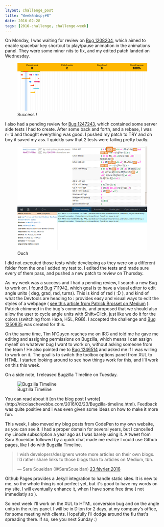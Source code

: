 ```yaml
---
layout: challenge_post
title: "Week&nbsp;#8"
date: 2016-02-28
tags: [2016-challenge, challenge-week]
---
```


On Monday, I was waiting for review on [Bug 1208204](https://bugzilla.mozilla.org/show_bug.cgi?id=1208204), which aimed to enable spacebar key shortcut to play/pause animation in the animations panel. They were some minor nits to fix, and my edited patch landed on Wednesday.

<figure>
<img src="/images/posts_assets/2016-02-28-Week-8/challenge.png" alt="Bugzilla Timeline">
<figcaption>Success !</figcaption>
</figure>

I also had a pending review for [Bug 1247243](https://bugzilla.mozilla.org/show_bug.cgi?id=1247243), which contained some server side tests I had to create. After some back and forth, and a rebase, I was r+'d and thought everything was good. I pushed my patch to TRY and oh boy it saved my ass. I quickly saw that 2 tests were failing pretty badly.

<figure>
<img src="/images/posts_assets/2016-02-28-Week-8/try_fail.png" alt="Bugzilla Timeline">
<figcaption>Ouch</figcaption>
</figure>

I did not executed those tests while developing as they were on a different folder from the one I added my test to. I edited the tests and made sure every of them pass, and pushed a new patch to review on Thursday.

As my week was a success and I had a pending review, I search a new Bug to work on. I found [Bug 711942](https://bugzilla.mozilla.org/show_bug.cgi?id=711942), which goal is to have a visual editor to edit angle units ( deg, grad, rad, turns). This is kind of rad ( :D ), and kind of what the Devtools are heading to : provides easy and visual ways to edit the styles of a webpage ( [see this article from Patrick Brosset on Medium](https://medium.com/@patrickbrosset/devtools-for-creative-people-1eef09c1ec0d#.h02wzq5ri) ). Patrick chimmed in the bug's comments, and proposed that we should also allow the user to cycle angle units with Shift+Click, just like we do it for the colors (switching from Hexa, HSL, RGB). I accepted the challenge and [Bug 1250835](https://bugzilla.mozilla.org/show_bug.cgi?id=1250835) was created for this.

On the same time, Tim N'Guyen reaches me on IRC and told me he gave me editing and assigning permissions on Bugzilla, which means I can assign myself on whatever bug I want to work on, without asking someone from the team ! He also pointed me to [Bug 1246514](https://bugzilla.mozilla.org/show_bug.cgi?id=1246514) and asked me if I was willing to work on it. The goal is to switch the toolbox options panel from XUL to HTML. I started looking around to see how things work for this, and I'll work on this this week.

On a side note, I released Bugzilla Timeline on Tuesday.
<figure>
<img src="http://nicolaschevobbe.com/images/bz-timeline.gif" alt="Bugzilla Timeline">
<figcaption>Bugzilla Timeline</figcaption>
</figure>
You can read about it [on the blog post I wrote](http://nicolaschevobbe.com/2016/02/23/Bugzilla-timeline.html). Feedback was quite positive and I was even given some ideas on how to make it more fun.

This week, I also moved my blog posts from CodePen to my own website, as you can see it. I had a proper domain for several years, but I cancelled my Linode subscription a year ago as I was barely using it. A tweet from Sara Soueidan followed by a quick chat made me realize I could use Github pages, like I do with Bugzilla Timeline.

<blockquote class="twitter-tweet" data-lang="fr"><p lang="en" dir="ltr">I wish developers/designers wrote more articles on their own blogs. I’d rather share links to those blogs than to articles on Medium, tbh.</p>&mdash; Sara Soueidan (@SaraSoueidan) <a href="https://twitter.com/SaraSoueidan/status/702063641877725184">23 février 2016</a></blockquote>
<script async src="//platform.twitter.com/widgets.js" charset="utf-8"></script>

Github Pages provides a Jekyll integration to handle static sites. It is new to me, so the whole thing is not perfect yet, but it's good to have my words on my site. I will eventually enhance it, when I have some free time ( not immediatly so ).

So next week I'll work on the XUL to HTML conversion bug and on the angle units in the rules panel. I will be in Dijon for 2 days, at my company's office, for some meeting with clients. Hopefully I'll dodge around the flu that's spreading there. If so, see you next Sunday :)
